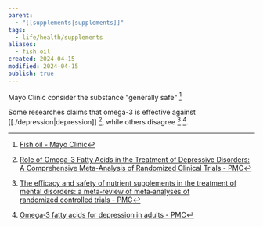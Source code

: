 ```yaml
---
parent:
  - "[[supplements|supplements]]"
tags:
  - life/health/supplements
aliases:
  - fish oil
created: 2024-04-15
modified: 2024-04-15
publish: true
---
```

Mayo Clinic consider the substance "generally safe" [^1]

Some researches claims that omega-3 is effective against [[./depression|depression]] [^2], while others disagree [^3] [^4].

[^1]: [Fish oil - Mayo Clinic](https://www.mayoclinic.org/drugs-supplements-fish-oil/art-20364810)
[^2]: [Role of Omega-3 Fatty Acids in the Treatment of Depressive Disorders: A Comprehensive Meta-Analysis of Randomized Clinical Trials - PMC](https://www.ncbi.nlm.nih.gov/pmc/articles/PMC4013121/)
[^3]: [The efficacy and safety of nutrient supplements in the treatment of mental disorders: a meta‐review of meta‐analyses of randomized controlled trials - PMC](https://www.ncbi.nlm.nih.gov/pmc/articles/PMC6732706/)
[^4]: [Omega‐3 fatty acids for depression in adults - PMC](https://www.ncbi.nlm.nih.gov/pmc/articles/PMC8612309)